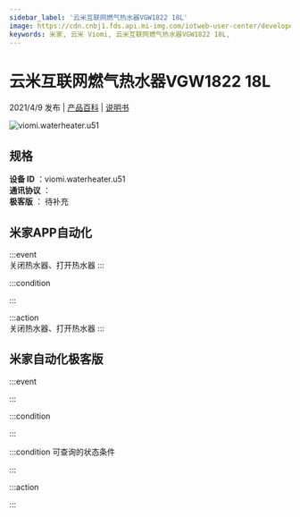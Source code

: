 ```yaml
---
sidebar_label: '云米互联网燃气热水器VGW1822 18L'
image: https://cdn.cnbj1.fds.api.mi-img.com/iotweb-user-center/developer_1679047903098s5Qqvg5O.png?GalaxyAccessKeyId=AKVGLQWBOVIRQ3XLEW&Expires=9223372036854775807&Signature=LWBkEW7drV4DJw4VI9UsXRllbA8=
keywords: 米家, 云米 Viomi, 云米互联网燃气热水器VGW1822 18L, 
---
```

# 云米互联网燃气热水器VGW1822 18L

2021/4/9 发布 | [产品百科](https://home.mi.com/webapp/content/baike/product/index.html?model=viomi.waterheater.u51/) | [说明书](https://home.mi.com/views/introduction.html?model=viomi.waterheater.u51&region=cn)

![viomi.waterheater.u51](https://cdn.cnbj1.fds.api.mi-img.com/iotweb-user-center/developer_1679047903098s5Qqvg5O.png?GalaxyAccessKeyId=AKVGLQWBOVIRQ3XLEW&Expires=9223372036854775807&Signature=LWBkEW7drV4DJw4VI9UsXRllbA8=)

## 规格  
> 
**设备 ID** ：viomi.waterheater.u51  
**通讯协议** ：  
**极客版**  ： 待补充 


## 米家APP自动化  

:::event  
关闭热水器、打开热水器
:::

:::condition  

:::

:::action   
关闭热水器、打开热水器
:::

## 米家自动化极客版  

:::event  

:::

:::condition  

:::

:::condition 可查询的状态条件  

:::

:::action  

:::

        
